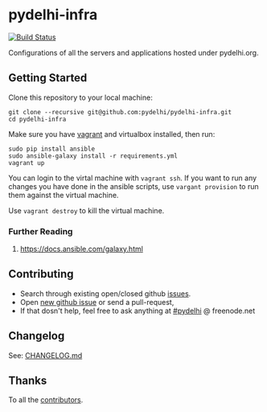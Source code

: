# pydelhi-infra

[![Build Status](https://travis-ci.org/pydelhi/pydelhi-infra.svg?branch=master)](https://travis-ci.org/pydelhi/pydelhi-infra)

Configurations of all the servers and applications hosted under pydelhi.org.

## Getting Started

Clone this repository to your local machine:

```shell
git clone --recursive git@github.com:pydelhi/pydelhi-infra.git
cd pydelhi-infra
```

Make sure you have [vagrant] and virtualbox installed, then run:

```shell
sudo pip install ansible
sudo ansible-galaxy install -r requirements.yml
vagrant up
```

You can login to the virtal machine with `vagrant ssh`. If you want to run any changes you have done in the ansible scripts, use `vargant provision` to run them against the virtual machine.

Use `vagrant destroy` to kill the virtual machine.


### Further Reading

1. https://docs.ansible.com/galaxy.html


[vagrant]: https://www.vagrantup.com/downloads.html

## Contributing

- Search through existing open/closed github [issues].
- Open [new github issue] or send a pull-request,
- If that dosn't help, feel free to ask anything at [#pydelhi][pydelhi-irc] @ freenode.net

## Changelog

See: [CHANGELOG.md][changelog]

## Thanks

To all the [contributors].

[contributors]: ./CONTRIBUTORS.txt
[changelog]: CHANGELOG.md
[pydelhi-irc]: http://bit.ly/pydelhi-irc
[issues]: https://github.com/pydelhi/pydelhi-infra/issues
[new github issue]: https://github.com/pydelhi/pydelhi-infra/issues/new
